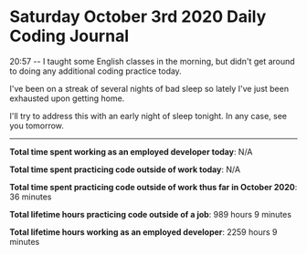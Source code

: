 # Saturday October 3rd 2020 Daily Coding Journal

20:57 -- I taught some English classes in the morning, but didn't get around to doing any additional coding practice today.

I've been on a streak of several nights of bad sleep so lately I've just been exhausted upon getting home.

I'll try to address this with an early night of sleep tonight. In any case, see you tomorrow.

---

**Total time spent working as an employed developer today**: N/A

**Total time spent practicing code outside of work today**: N/A

**Total time spent practicing code outside of work thus far in October 2020**: 36 minutes

**Total lifetime hours practicing code outside of a job**: 989 hours 9 minutes

**Total lifetime hours working as an employed developer**: 2259 hours 9 minutes
